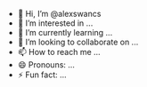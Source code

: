 - 👋 Hi, I’m @alexswancs
- 👀 I’m interested in ...
- 🌱 I’m currently learning ...
- 💞️ I’m looking to collaborate on ...
- 📫 How to reach me ...
- 😄 Pronouns: ...
- ⚡ Fun fact: ...

<!---
alexswancs/alexswancs is a ✨ special ✨ repository because its `README.md` (this file) appears on your GitHub profile.
You can click the Preview link to take a look at your changes.
--->
